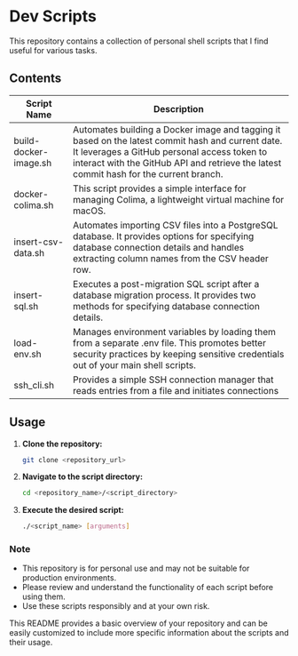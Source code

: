 # Dev Scripts

This repository contains a collection of personal shell scripts that I find useful for various tasks.

## Contents

| Script Name           | Description                                                                                                                                                                                                                                |
| --------------------- | ------------------------------------------------------------------------------------------------------------------------------------------------------------------------------------------------------------------------------------------ |
| build-docker-image.sh | Automates building a Docker image and tagging it based on the latest commit hash and current date. It leverages a GitHub personal access token to interact with the GitHub API and retrieve the latest commit hash for the current branch. |
| docker-colima.sh      | This script provides a simple interface for managing Colima, a lightweight virtual machine for macOS.                                                                                                                                      |
| insert-csv-data.sh    | Automates importing CSV files into a PostgreSQL database. It provides options for specifying database connection details and handles extracting column names from the CSV header row.                                                      |
| insert-sql.sh         | Executes a post-migration SQL script after a database migration process. It provides two methods for specifying database connection details.                                                                                               |
| load-env.sh           | Manages environment variables by loading them from a separate .env file. This promotes better security practices by keeping sensitive credentials out of your main shell scripts.                                                          |
| ssh_cli.sh            | Provides a simple SSH connection manager that reads entries from a file and initiates connections                                                                                                                                          |

## Usage

1. **Clone the repository:**

   ```bash
   git clone <repository_url>
   ```

2. **Navigate to the script directory:**

   ```bash
   cd <repository_name>/<script_directory>
   ```

3. **Execute the desired script:**

   ```bash
   ./<script_name> [arguments]
   ```

### Note

- This repository is for personal use and may not be suitable for production environments.
- Please review and understand the functionality of each script before using them.
- Use these scripts responsibly and at your own risk.

This README provides a basic overview of your repository and can be easily customized to include more specific information about the scripts and their usage.
